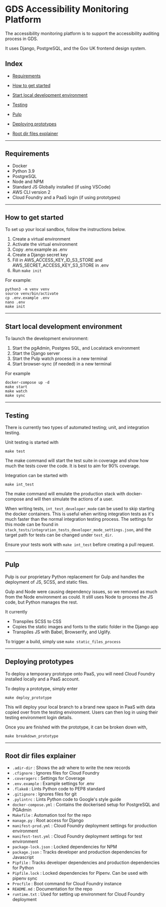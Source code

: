 # GDS Accessibility Monitoring Platform

The accessibility monitoring platform is to support the accessibility auditing process in GDS.

It uses Django, PostgreSQL, and the Gov UK frontend design system.

## Index

- [Requirements](#Requirements)

- [How to get started](#How-to-get-started)

- [Start local development environment](#Start-local-development-environment)

- [Testing](#Testing)

- [Pulp](#Pulp)

- [Deploying prototypes](#Deploying-prototypes)

- [Root dir files explainer](#Root-dir-files-explainer)

---
## Requirements

- Docker
- Python 3.9
- PostgreSQL
- Node and NPM
- Standard JS Globally installed (if using VSCode)
- AWS CLI version 2
- Cloud Foundry and a PaaS login (if using prototypes)

---
## How to get started

To set up your local sandbox, follow the instructions below.

1. Create a virtual environment
2. Activate the virtual environment
3. Copy .env.example as .env
4. Create a Django secret key
5. Fill in AWS_ACCESS_KEY_ID_S3_STORE and AWS_SECRET_ACCESS_KEY_S3_STORE in .env
6. Run `make init`

For example:

```
python3 -m venv venv
source venv/bin/activate
cp .env.example .env
nano .env
make init
```
---
## Start local development environment

To launch the development environment:

1. Start the pgAdmin, Postgres SQL, and Localstack environment
2. Start the Django server
3. Start the Pulp watch process in a new terminal
4. Start browser-sync (if needed) in a new terminal

For example

```
docker-compose up -d
make start
make watch
make sync
```
---

## Testing

There is currently two types of automated testing; unit, and integration testing.

Unit testing is started with

```
make test
```

The make command will start the test suite in coverage and show how much the tests cover the code. It is best to aim for 90% coverage.

Integration can be started with

```
make int_test
```

The make command will emulate the production stack with docker-compose and will then simulate the actions of a user. 

When writing tests, `int_test_developer_mode` can be used to skip starting the docker containers. This is useful when writing integration tests as it's much faster than the normal integration testing process.
The settings for this mode can be found in `stack_tests/integration_tests_developer_mode_settings.json`, and the target path for tests can be changed under `test_dir`.

Ensure your tests work with `make int_test` before creating a pull request.

---

## Pulp

Pulp is our proprietary Python replacement for Gulp and handles the deployment of JS, SCSS, and static files.

Gulp and Node were causing dependency issues, so we removed as much from the Node environment as could. It still uses Node to process the JS code, but Python manages the rest.

It currently
- Transpiles SCSS to CSS
- Copies the static images and fonts to the static folder in the Django app
- Transpiles JS with Babel, Browserify, and Uglify.

To trigger a build, simply use `make static_files_process`

---
## Deploying prototypes

To deploy a temporary prototype onto PaaS, you will need Cloud Foundry installed locally and a PaaS account.

To deploy a prototype, simply enter

```
make deploy_prototype
```

This will deploy your local branch to a brand new space in PaaS with data copied over from the testing environment. Users can then log in using their testing environment login details.

Once you are finished with the prototype, it can be broken down with,
```
make breakdown_prototype
```

---
## Root dir files explainer

- `.adir-dir` : Shows the adr where to write the new records
- `.cfignore` : Ignores files for Cloud Foundry
- `.coveragerc` : Settings for Coverage
- `.env.example` : Example settings for .env
- `.flake8` : Lints Python code to PEP8 standard
- `.gitignore` : Ignores files for git
- `.pylintrc` : Lints Python code to Google's style guide
- `docker-compose.yml` : Contains the dockerised setup for PostgreSQL and PGAdmin
- `Makefile` : Automation tool for the repo
- `manage.py` : Root access for Django
- `manifest-prod.yml` : Cloud Foundry deployment settings for production environment
- `manifest-test.yml` : Cloud Foundry deployment settings for test environment
- `package-lock.json` : Locked dependencies for NPM
- `package.json` : Tracks developer and production dependencies for Javascript
- `Pipfile` : Tracks developer dependencies and production dependencies for Python
- `Pipfile.lock` : Locked dependencies for Pipenv. Can be used with pipenv sync
- `Procfile` : Boot command for Cloud Foundry instance
- `README.md` : Documentation for the repo
- `runtime.txt` : Used for setting up environment for Cloud Foundry deployment